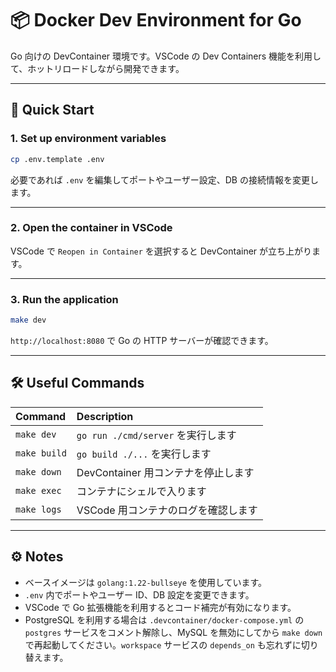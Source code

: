 # 📦 Docker Dev Environment for Go

Go 向けの DevContainer 環境です。VSCode の Dev Containers 機能を利用して、ホットリロードしながら開発できます。

---

## 🚀 Quick Start

### 1. Set up environment variables

```bash
cp .env.template .env
```

必要であれば `.env` を編集してポートやユーザー設定、DB の接続情報を変更します。

---

### 2. Open the container in VSCode

VSCode で `Reopen in Container` を選択すると DevContainer が立ち上がります。

---

### 3. Run the application

```bash
make dev
```

`http://localhost:8080` で Go の HTTP サーバーが確認できます。

---

## 🛠️ Useful Commands

| Command     | Description                                   |
| :---------- | :-------------------------------------------- |
| `make dev`  | `go run ./cmd/server` を実行します             |
| `make build`| `go build ./...` を実行します                 |
| `make down` | DevContainer 用コンテナを停止します           |
| `make exec` | コンテナにシェルで入ります                    |
| `make logs` | VSCode 用コンテナのログを確認します           |

---

## ⚙️ Notes

- ベースイメージは `golang:1.22-bullseye` を使用しています。
- `.env` 内でポートやユーザー ID、DB 設定を変更できます。
- VSCode で Go 拡張機能を利用するとコード補完が有効になります。
- PostgreSQL を利用する場合は `.devcontainer/docker-compose.yml` の `postgres` サービスをコメント解除し、MySQL を無効にしてから `make down` で再起動してください。`workspace` サービスの `depends_on` も忘れずに切り替えます。
